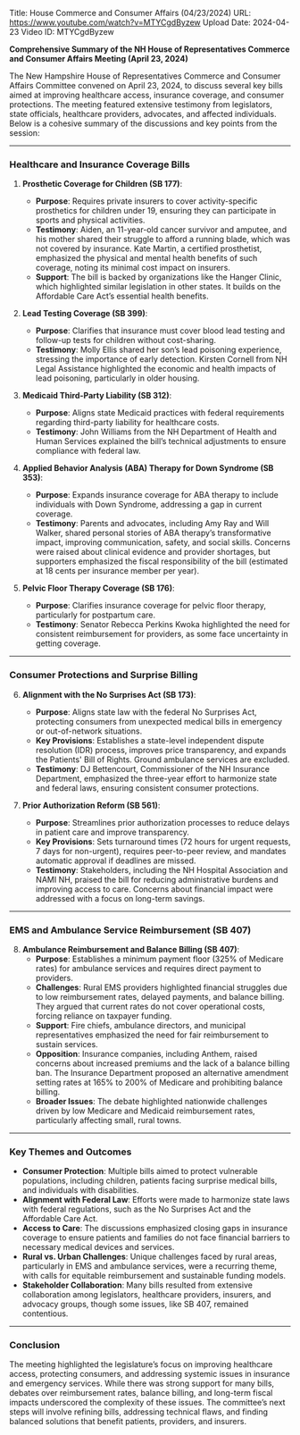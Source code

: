 Title: House Commerce and Consumer Affairs (04/23/2024)
URL: https://www.youtube.com/watch?v=MTYCgdByzew
Upload Date: 2024-04-23
Video ID: MTYCgdByzew

**Comprehensive Summary of the NH House of Representatives Commerce and Consumer Affairs Meeting (April 23, 2024)**

The New Hampshire House of Representatives Commerce and Consumer Affairs Committee convened on April 23, 2024, to discuss several key bills aimed at improving healthcare access, insurance coverage, and consumer protections. The meeting featured extensive testimony from legislators, state officials, healthcare providers, advocates, and affected individuals. Below is a cohesive summary of the discussions and key points from the session:

---

### **Healthcare and Insurance Coverage Bills**

1. **Prosthetic Coverage for Children (SB 177)**:
   - **Purpose**: Requires private insurers to cover activity-specific prosthetics for children under 19, ensuring they can participate in sports and physical activities.
   - **Testimony**: Aiden, an 11-year-old cancer survivor and amputee, and his mother shared their struggle to afford a running blade, which was not covered by insurance. Kate Martin, a certified prosthetist, emphasized the physical and mental health benefits of such coverage, noting its minimal cost impact on insurers.
   - **Support**: The bill is backed by organizations like the Hanger Clinic, which highlighted similar legislation in other states. It builds on the Affordable Care Act’s essential health benefits.

2. **Lead Testing Coverage (SB 399)**:
   - **Purpose**: Clarifies that insurance must cover blood lead testing and follow-up tests for children without cost-sharing.
   - **Testimony**: Molly Ellis shared her son’s lead poisoning experience, stressing the importance of early detection. Kirsten Cornell from NH Legal Assistance highlighted the economic and health impacts of lead poisoning, particularly in older housing.

3. **Medicaid Third-Party Liability (SB 312)**:
   - **Purpose**: Aligns state Medicaid practices with federal requirements regarding third-party liability for healthcare costs.
   - **Testimony**: John Williams from the NH Department of Health and Human Services explained the bill’s technical adjustments to ensure compliance with federal law.

4. **Applied Behavior Analysis (ABA) Therapy for Down Syndrome (SB 353)**:
   - **Purpose**: Expands insurance coverage for ABA therapy to include individuals with Down Syndrome, addressing a gap in current coverage.
   - **Testimony**: Parents and advocates, including Amy Ray and Will Walker, shared personal stories of ABA therapy’s transformative impact, improving communication, safety, and social skills. Concerns were raised about clinical evidence and provider shortages, but supporters emphasized the fiscal responsibility of the bill (estimated at 18 cents per insurance member per year).

5. **Pelvic Floor Therapy Coverage (SB 176)**:
   - **Purpose**: Clarifies insurance coverage for pelvic floor therapy, particularly for postpartum care.
   - **Testimony**: Senator Rebecca Perkins Kwoka highlighted the need for consistent reimbursement for providers, as some face uncertainty in getting coverage.

---

### **Consumer Protections and Surprise Billing**

6. **Alignment with the No Surprises Act (SB 173)**:
   - **Purpose**: Aligns state law with the federal No Surprises Act, protecting consumers from unexpected medical bills in emergency or out-of-network situations.
   - **Key Provisions**: Establishes a state-level independent dispute resolution (IDR) process, improves price transparency, and expands the Patients' Bill of Rights. Ground ambulance services are excluded.
   - **Testimony**: DJ Bettencourt, Commissioner of the NH Insurance Department, emphasized the three-year effort to harmonize state and federal laws, ensuring consistent consumer protections.

7. **Prior Authorization Reform (SB 561)**:
   - **Purpose**: Streamlines prior authorization processes to reduce delays in patient care and improve transparency.
   - **Key Provisions**: Sets turnaround times (72 hours for urgent requests, 7 days for non-urgent), requires peer-to-peer review, and mandates automatic approval if deadlines are missed.
   - **Testimony**: Stakeholders, including the NH Hospital Association and NAMI NH, praised the bill for reducing administrative burdens and improving access to care. Concerns about financial impact were addressed with a focus on long-term savings.

---

### **EMS and Ambulance Service Reimbursement (SB 407)**

8. **Ambulance Reimbursement and Balance Billing (SB 407)**:
   - **Purpose**: Establishes a minimum payment floor (325% of Medicare rates) for ambulance services and requires direct payment to providers.
   - **Challenges**: Rural EMS providers highlighted financial struggles due to low reimbursement rates, delayed payments, and balance billing. They argued that current rates do not cover operational costs, forcing reliance on taxpayer funding.
   - **Support**: Fire chiefs, ambulance directors, and municipal representatives emphasized the need for fair reimbursement to sustain services.
   - **Opposition**: Insurance companies, including Anthem, raised concerns about increased premiums and the lack of a balance billing ban. The Insurance Department proposed an alternative amendment setting rates at 165% to 200% of Medicare and prohibiting balance billing.
   - **Broader Issues**: The debate highlighted nationwide challenges driven by low Medicare and Medicaid reimbursement rates, particularly affecting small, rural towns.

---

### **Key Themes and Outcomes**

- **Consumer Protection**: Multiple bills aimed to protect vulnerable populations, including children, patients facing surprise medical bills, and individuals with disabilities.
- **Alignment with Federal Law**: Efforts were made to harmonize state laws with federal regulations, such as the No Surprises Act and the Affordable Care Act.
- **Access to Care**: The discussions emphasized closing gaps in insurance coverage to ensure patients and families do not face financial barriers to necessary medical devices and services.
- **Rural vs. Urban Challenges**: Unique challenges faced by rural areas, particularly in EMS and ambulance services, were a recurring theme, with calls for equitable reimbursement and sustainable funding models.
- **Stakeholder Collaboration**: Many bills resulted from extensive collaboration among legislators, healthcare providers, insurers, and advocacy groups, though some issues, like SB 407, remained contentious.

---

### **Conclusion**

The meeting highlighted the legislature’s focus on improving healthcare access, protecting consumers, and addressing systemic issues in insurance and emergency services. While there was strong support for many bills, debates over reimbursement rates, balance billing, and long-term fiscal impacts underscored the complexity of these issues. The committee’s next steps will involve refining bills, addressing technical flaws, and finding balanced solutions that benefit patients, providers, and insurers.